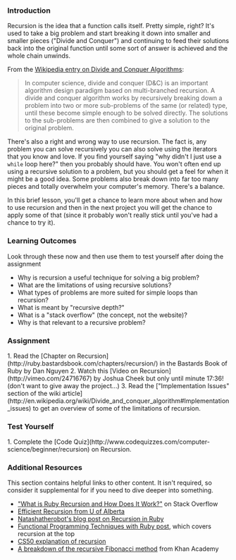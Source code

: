 ### Introduction

Recursion is the idea that a function calls itself.  Pretty simple, right?  It's used to take a big problem and start breaking it down into smaller and smaller pieces ("Divide and Conquer") and continuing to feed their solutions back into the original function until some sort of answer is achieved and the whole chain unwinds.  

From the [Wikipedia entry on Divide and Conquer Algorithms](http://en.wikipedia.org/wiki/Divide_and_conquer_algorithm):

> In computer science, divide and conquer (D&C) is an important algorithm design paradigm based on multi-branched recursion. A divide and conquer algorithm works by recursively breaking down a problem into two or more sub-problems of the same (or related) type, until these become simple enough to be solved directly. The solutions to the sub-problems are then combined to give a solution to the original problem.

There's also a right and wrong way to use recursion.  The fact is, any problem you can solve recursively you can also solve using the iterators that you know and love.  If you find yourself saying "why didn't I just use a `while` loop here?" then you probably should have.  You won't often end up using a recursive solution to a problem, but you should get a feel for when it might be a good idea.  Some problems also break down into far too many pieces and totally overwhelm your computer's memory.  There's a balance.

In this brief lesson, you'll get a chance to learn more about when and how to use recursion and then in the next project you will get the chance to apply some of that (since it probably won't really stick until you've had a chance to try it).

### Learning Outcomes
Look through these now and then use them to test yourself after doing the assignment

* Why is recursion a useful technique for solving a big problem?
* What are the limitations of using recursive solutions?
* What types of problems are more suited for simple loops than recursion?
* What is meant by "recursive depth?"
* What is a "stack overflow" (the concept, not the website)?
* Why is that relevant to a recursive problem?

### Assignment

<div class="lesson-content__panel" markdown="1">
  1. Read the [Chapter on Recursion](http://ruby.bastardsbook.com/chapters/recursion/) in the Bastards Book of Ruby by Dan Nguyen
  2. Watch this [Video on Recursion](http://vimeo.com/24716767) by Joshua Cheek but only until minute 17:36!  (don't want to give away the project...)
  3. Read the ["Implementation Issues" section of the wiki article](http://en.wikipedia.org/wiki/Divide_and_conquer_algorithm#Implementation_issues) to get an overview of some of the limitations of recursion.
</div>

### Test Yourself

<div class="lesson-content__panel" markdown="1">
  1. Complete the [Code Quiz](http://www.codequizzes.com/computer-science/beginner/recursion) on Recursion.
</div>

### Additional Resources
This section contains helpful links to other content. It isn't required, so consider it supplemental for if you need to dive deeper into something.


* ["What is Ruby Recursion and How Does It Work?"](http://stackoverflow.com/questions/6418017/what-is-ruby-recursion-and-how-does-it-work) on Stack Overflow
* [Efficient Recursion from U of Alberta](http://webdocs.cs.ualberta.ca/~holte/T26/efficient-rec.html)
* [Natashatherobot's blog post on Recursion in Ruby](http://natashatherobot.com/recursion-factorials-fibonacci-ruby/)
* [Functional Programming Techniques with Ruby post](http://www.sitepoint.com/functional-programming-techniques-with-ruby-part-iii/), which covers recursion at the top
* [CS50 explanation of recursion](https://www.youtube.com/watch?v=mz6tAJMVmfM)
* [A breakdown of the recursive Fibonacci method](https://youtu.be/zg-ddPbzcKM) from Khan Academy
